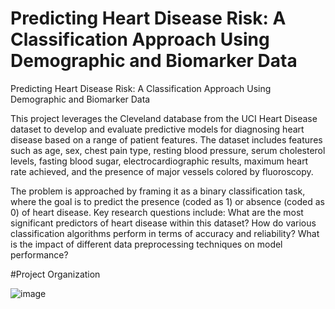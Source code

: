 # Predicting Heart Disease Risk: A Classification Approach Using Demographic and Biomarker Data
Predicting Heart Disease Risk: A Classification Approach Using Demographic and Biomarker Data

This project leverages the Cleveland database from the UCI Heart Disease dataset to develop and evaluate predictive models for diagnosing heart disease based on a range of patient features.
The dataset includes features such as age, sex, chest pain type, resting blood pressure, serum cholesterol levels, fasting blood sugar, electrocardiographic results, maximum heart rate achieved, and the presence of major vessels colored by fluoroscopy. 

The problem is approached by framing it as a binary classification task, where the goal is to predict the presence (coded as 1) or absence (coded as 0) of heart disease. Key research questions include: What are the most significant predictors of heart disease within this dataset? How do various classification algorithms perform in terms of accuracy and reliability? What is the impact of different data preprocessing techniques on model performance?

#Project Organization



![image](https://github.com/user-attachments/assets/b6736f9f-8918-414b-a424-2c98b03c8a50)
